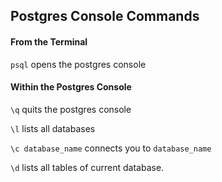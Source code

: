 ## Postgres Console Commands

#### From the Terminal
`psql` opens the postgres console

#### Within the Postgres Console
`\q` quits the postgres console

`\l` lists all databases

`\c database_name` connects you to `database_name`

`\d` lists all tables of current database.

